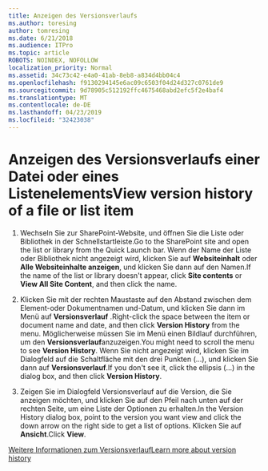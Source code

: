 ```yaml
---
title: Anzeigen des Versionsverlaufs
ms.author: toresing
author: tomresing
ms.date: 6/21/2018
ms.audience: ITPro
ms.topic: article
ROBOTS: NOINDEX, NOFOLLOW
localization_priority: Normal
ms.assetid: 34c73c42-e4a0-41ab-8eb8-a834d4bb04c4
ms.openlocfilehash: f9130294145e6ac09c6503f04d24d327c0761de9
ms.sourcegitcommit: 9d78905c512192ffc4675468abd2efc5f2e4baf4
ms.translationtype: MT
ms.contentlocale: de-DE
ms.lasthandoff: 04/23/2019
ms.locfileid: "32423038"
---
```

# <a name="view-version-history-of-a-file-or-list-item"></a><span data-ttu-id="bed4f-102">Anzeigen des Versionsverlaufs einer Datei oder eines Listenelements</span><span class="sxs-lookup"><span data-stu-id="bed4f-102">View version history of a file or list item</span></span>

1. <span data-ttu-id="bed4f-103">Wechseln Sie zur SharePoint-Website, und öffnen Sie die Liste oder Bibliothek in der Schnellstartleiste.</span><span class="sxs-lookup"><span data-stu-id="bed4f-103">Go to the SharePoint site and open the list or library from the Quick Launch bar.</span></span> <span data-ttu-id="bed4f-104">Wenn der Name der Liste oder Bibliothek nicht angezeigt wird, klicken Sie auf **Websiteinhalt** oder **Alle Websiteinhalte anzeigen**, und klicken Sie dann auf den Namen.</span><span class="sxs-lookup"><span data-stu-id="bed4f-104">If the name of the list or library doesn't appear, click **Site contents** or **View All Site Content**, and then click the name.</span></span>
    
2. <span data-ttu-id="bed4f-105">Klicken Sie mit der rechten Maustaste auf den Abstand zwischen dem Element-oder Dokumentnamen und-Datum, und klicken Sie dann im Menü auf **Versionsverlauf** .</span><span class="sxs-lookup"><span data-stu-id="bed4f-105">Right-click the space between the item or document name and date, and then click **Version History** from the menu.</span></span> <span data-ttu-id="bed4f-106">Möglicherweise müssen Sie im Menü einen Bildlauf durchführen, um den **Versionsverlauf**anzuzeigen.</span><span class="sxs-lookup"><span data-stu-id="bed4f-106">You might need to scroll the menu to see **Version History**.</span></span> <span data-ttu-id="bed4f-107">Wenn Sie nicht angezeigt wird, klicken Sie im Dialogfeld auf die Schaltfläche mit den drei Punkten (...), und klicken Sie dann auf **Versionsverlauf**.</span><span class="sxs-lookup"><span data-stu-id="bed4f-107">If you don't see it, click the ellipsis (...) in the dialog box, and then click **Version History**.</span></span>
    
3. <span data-ttu-id="bed4f-108">Zeigen Sie im Dialogfeld Versionsverlauf auf die Version, die Sie anzeigen möchten, und klicken Sie auf den Pfeil nach unten auf der rechten Seite, um eine Liste der Optionen zu erhalten.</span><span class="sxs-lookup"><span data-stu-id="bed4f-108">In the Version History dialog box, point to the version you want view and click the down arrow on the right side to get a list of options.</span></span> <span data-ttu-id="bed4f-109">Klicken Sie auf **Ansicht**.</span><span class="sxs-lookup"><span data-stu-id="bed4f-109">Click **View**.</span></span>
    
[<span data-ttu-id="bed4f-110">Weitere Informationen zum Versionsverlauf</span><span class="sxs-lookup"><span data-stu-id="bed4f-110">Learn more about version history</span></span>](https://go.microsoft.com/fwlink/?linkid=875709)
  


